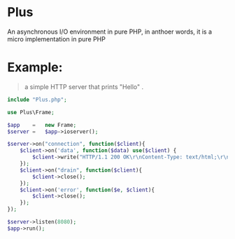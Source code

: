 # Plus
An asynchronous I/O environment in pure PHP, in anthoer words, it is a micro implementation in pure PHP

# Example:
> a simple HTTP server that prints "Hello" . 


```php
include "Plus.php";

use Plus\Frame;

$app    =   new Frame;
$server =   $app->ioserver();

$server->on("connection", function($client){
    $client->on('data', function($data) use($client) {
        $client->write("HTTP/1.1 200 OK\r\nContent-Type: text/html;\r\nServer: Plus/1.0\r\n\r\n<h1>Hello</h1></h1>");
    });
    $client->on("drain", function($client){
        $client->close();
    });
    $client->on('error', function($e, $client){
        $client->close();
    });
});

$server->listen(8080);
$app->run();
```
